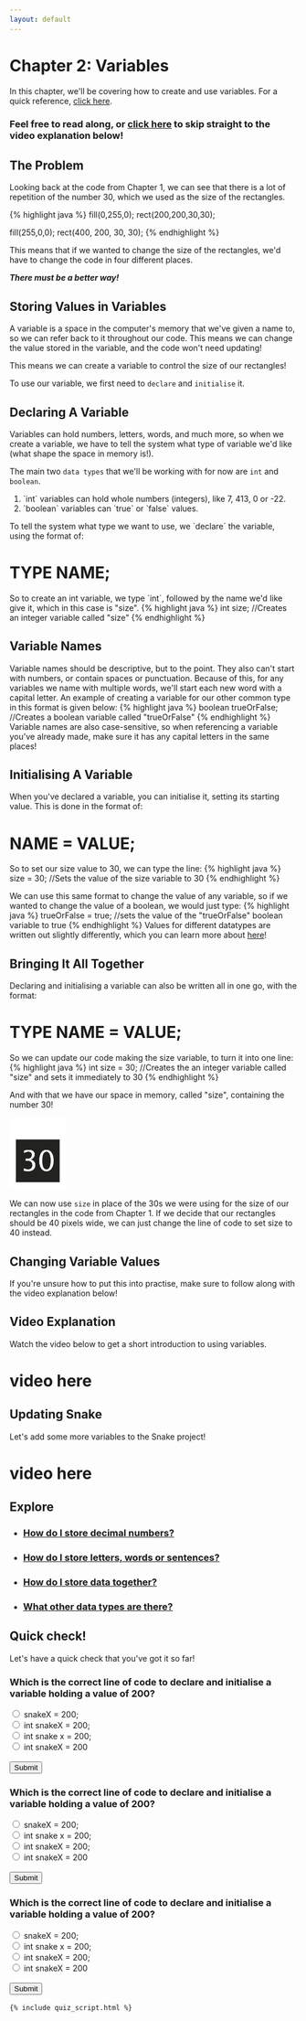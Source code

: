 ```yaml
---
layout: default
---
```


<h1>Chapter 2: Variables</h1>

In this chapter, we'll be covering how to create and use variables. For a quick reference, <a href="../QuickReference/variables">click here</a>.

<h3>Feel free to read along, or <a href="#video_explanation">click here</a> to skip straight to the video explanation below!</h3>



<h2>The Problem</h2>
Looking back at the code from Chapter 1, we can see that there is a lot of repetition of the number 30, which we used as the size of the rectangles.

{% highlight java %}
fill(0,255,0);
rect(200,200,30,30);

fill(255,0,0);
rect(400, 200, 30, 30);
{% endhighlight %}

This means that if we wanted to change the size of the rectangles, we'd have to change the code in four different places.

<b><i>There must be a better way!</i></b>

<h2>Storing Values in Variables</h2>
A variable is a space in the computer's memory that we've given a name to, so we can refer back to it throughout our code. This means we can change the value stored in the variable, and the code won't need updating!

This means we can create a variable to control the size of our rectangles!

To use our variable, we first need to `declare` and `initialise` it.

<h2>Declaring A Variable</h2>
Variables can hold numbers, letters, words, and much more, so when we create a variable, we have to tell the system what type of variable we'd like (what shape the space in memory is!).

The main two `data types` that we'll be working with for now are `int` and `boolean`.
<ol>
<li>`int` variables can hold whole numbers (integers), like 7, 413, 0 or -22.</li>
<li>`boolean` variables can `true` or `false` values.</li>
</ol>
To tell the system what type we want to use, we `declare` the variable, using the format of:
<h1>TYPE NAME;</h1>
So to create an int variable, we type `int`, followed by the name we'd like give it, which in this case is "size".
{% highlight java %}
int size; //Creates an integer variable called "size"
{% endhighlight %}

<h2>Variable Names</h2>
Variable names should be descriptive, but to the point. They also can't start with numbers, or contain spaces or punctuation. Because of this, for any variables we name with multiple words, we'll start each new word with a capital letter. An example of creating a variable for our other common type in this format is given below:
{% highlight java %}
boolean trueOrFalse; //Creates a boolean variable called "trueOrFalse"
{% endhighlight %}
Variable names are also case-sensitive, so when referencing a variable you've already made, make sure it has any capital letters in the same places!


<h2>Initialising A Variable</h2>
When you've declared a variable, you can initialise it, setting its starting value. This is done in the format of:

<h1>NAME = VALUE;</h1>

So to set our size value to 30, we can type the line:
{% highlight java %}
size = 30; //Sets the value of the size variable to 30
{% endhighlight %}

We can use this same format to change the value of any variable, so if we wanted to change the value of a boolean, we would just type:
{% highlight java %}
trueOrFalse = true; //sets the value of the "trueOrFalse" boolean variable to true
{% endhighlight %}
Values for different datatypes are written out slightly differently, which you can learn more about <a href="../Extras/DataTypes">here</a>!

<h2>Bringing It All Together</h2>
Declaring and initialising a variable can also be written all in one go, with the format:
<h1>TYPE NAME = VALUE;</h1>
So we can update our code making the size variable, to turn it into one line:
{% highlight java %}
int size = 30; //Creates the an integer variable called "size" and sets it immediately to 30
{% endhighlight %}

And with that we have our space in memory, called "size", containing the number 30!

<img src="../Images/size_variable.png" alt="Girl in a jacket" width="100" height="125">

We can now use `size` in place of the 30s we were using for the size of our rectangles in the code from Chapter 1. If we decide that our rectangles should be 40 pixels wide, we can just change the line of code to set size to 40 instead.

<h2>Changing Variable Values</h2>


If you're unsure how to put this into practise, make sure to follow along with the video explanation below!

<h2 id="video_explanation" >Video Explanation</h2>
Watch the video below to get a short introduction to using variables.
<h1> video here </h1>


<h2>Updating Snake</h2>
Let's add some more variables to the Snake project!
<h1>video here</h1>

<h2>Explore</h2>
<ul>
    <li><h3><a href="../Extras/DataTypes">How do I store decimal numbers?</a></h3></li>
    <li><h3><a href="../Extras/DataTypes">How do I store letters, words or sentences?</a></h3></li>
    <li><h3><a href="./Classes">How do I store data together?</a></h3></li>
    <li><h3><a href="../Extras/DataTypes">What other data types are there?</a></h3></li>
</ul>

<h2>Quick check!</h2>
Let's have a quick check that you've got it so far!
<div class="question1container" data-correct-answer="B">
    <h3>Which is the correct line of code to declare and initialise a variable holding a value of 200?</h3>
    <form id="quizForm">
        <input type="radio" id="option1" name="answer" value="A">
        <label for="option1">snakeX = 200;</label><br>
        <input type="radio" id="option2" name="answer" value="B">
        <label for="option2">int snakeX = 200;</label><br>
        <input type="radio" id="option3" name="answer" value="C">
        <label for="option3">int snake x = 200;</label><br>
        <input type="radio" id="option4" name="answer" value="D">
        <label for="option4">int snakeX = 200</label><br><br>
        <button type="button" onclick="checkAnswer('.question1container')">Submit</button>
    </form>
    <p id="result" class="result"></p>
</div>

<div class="question2container" data-correct-answer="C">
    <h3>Which is the correct line of code to declare and initialise a variable holding a value of 200?</h3>
    <form id="quizForm">
        <input type="radio" id="option1" name="answer" value="A">
        <label for="option1">snakeX = 200;</label><br>
        <input type="radio" id="option2" name="answer" value="B">
        <label for="option2">int snake x = 200;</label><br>
        <input type="radio" id="option3" name="answer" value="C">
        <label for="option3">int snakeX = 200;</label><br>
        <input type="radio" id="option4" name="answer" value="D">
        <label for="option4">int snakeX = 200</label><br><br>
        <button type="button" onclick="checkAnswer('.question2container')">Submit</button>
    </form>
    <p id="result" class="result"></p>
</div>

<div class="question3container" data-correct-answer="C">
    <h3>Which is the correct line of code to declare and initialise a variable holding a value of 200?</h3>
    <form id="quizForm">
        <input type="radio" id="option1" name="answer" value="A">
        <label for="option1">snakeX = 200;</label><br>
        <input type="radio" id="option2" name="answer" value="B">
        <label for="option2">int snake x = 200;</label><br>
        <input type="radio" id="option3" name="answer" value="C">
        <label for="option3">int snakeX = 200;</label><br>
        <input type="radio" id="option4" name="answer" value="D">
        <label for="option4">int snakeX = 200</label><br><br>
        <button type="button" onclick="checkAnswer('.question3container')">Submit</button>
    </form>
    <p id="result" class="result"></p>
</div>

	{% include quiz_script.html %}